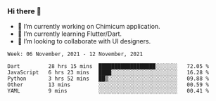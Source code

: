 ### Hi there 👋

<!--
**devcat37/devcat37** is a ✨ _special_ ✨ repository because its `README.md` (this file) appears on your GitHub profile.-->


- 🔭 I’m currently working on Chimicum application.
- 🌱 I’m currently learning Flutter/Dart.
- 👯 I’m looking to collaborate with UI designers.
<!-- - 🤔 I’m looking for help with ... -->

<!--START_SECTION:waka-->
```text
Week: 06 November, 2021 - 12 November, 2021

Dart         28 hrs 15 mins  ██████████████████░░░░░░░   72.05 % 
JavaScript   6 hrs 23 mins   ████░░░░░░░░░░░░░░░░░░░░░   16.28 % 
Python       3 hrs 52 mins   ██▒░░░░░░░░░░░░░░░░░░░░░░   09.88 % 
Other        13 mins         ░░░░░░░░░░░░░░░░░░░░░░░░░   00.59 % 
YAML         9 mins          ░░░░░░░░░░░░░░░░░░░░░░░░░   00.41 % 
```
<!--END_SECTION:waka-->
